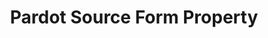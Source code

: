 ---
# -------------------------- #
#     USING THIS TEMPLATE    #
# -------------------------- #

## NEED HELP USING THIS TEMPLATE? SEE:
## https://docs-about-stitch-docs.netlify.com/reference/connect-templates/destination-form-property/
## FOR INSTRUCTIONS & REFERENCE INFO


# -------------------------- #
#        CONTENT TYPE        #
# -------------------------- #

product-type: "connect"
content-type: "api-form"
form-type: "source"
key: "source-form-properties-pardot-object"


# -------------------------- #
#        OBJECT INFO         #
# -------------------------- #

title: "Pardot Source Form Property"
api-type: "platform.pardot"
display-name: "Pardot"

source-type: "saas"
docs-name: "pardot" # This should be whatever integration.name is. Ex: LinkedIn Ads is linkedin-ads


# -------------------------- #
#      OBJECT ATTRIBUTES     #
# -------------------------- #

uses-start-date: true

# Only source-specific attributes need to be listed here.
# The following attributes are considered common,
# and therefore don't need to be listed:
# anchor_time, cron_expression, frequency_in_minutes, image_version, start_date 

object-attributes:
  - name: "user_key"
    type: "string"
    required: true
    description: |
      32-character hexadecimal user key for your user account. This user key allows Stitch to access your {{ form-property.diaplay-name }} account's API. You can retrieve your user key in the **API User Key** row on the settings page of your {{ form-property.display-name }} account.
    value: "<YOUR_USER_KEY>"

  - name: "email"
    type: "string"
    required: true
    description: "The email address used for your {{ form-property.diaplay-name }} account."
    value: "<YOUR_EMAIL_ADDRESS>"
    
  - name: "password"
    type: "string"
    required: true
    description: "The password used for your {{ form-property.diaplay-name }} account."
    value: "<YOUR_PASSWORD>"

  - name: "pardot_business_unit_id"
    type: "string"
    required: true
    description: "The 18-character long business unit ID for your {{ form-property.diaplay-name }} account. Refer to the [{{ form-property.display-name }} documentation]({{ doc-link | append: "#retrieve-business-unit" }}) for instructions on retrieving this credential."
    value: "<YOUR_BUSINESS_UNIT_ID>"


# -------------------------- #
#       OAUTH PROPERTIES     #
# -------------------------- #

oauth-link: "https://developer.pardot.com/kb/authentication/"

oauth-description: ""

oauth-attributes:
  - name: "client_id"
    type: "string"
    required: true
    credential: false
    description: |
      Your Salesforce connected app's consumer key. This info can be found on the connected app's **Manage Connected Apps** page or from the connected app's definition. Refer to [Salesforce's documentation](https://help.salesforce.com/articleView?id=connected_app_create_api_integration.htm&type=5){:target="new"} for more info.
    value: "<YOUR_CONNECTED_APP_CLIENT_ID>"

  - name: "client_secret"
    type: "string"
    required: true
    credential: true
    description: |
      Your Salesforce connected app's consumer secret. This info can be found on the connected app's **Manage Connected Apps** page or from the connected app's definition. Refer to [Salesforce's documentation](https://help.salesforce.com/articleView?id=connected_app_create_api_integration.htm&type=5){:target="new"} for more info.
    value: "<YOUR_CONNECTED_APP_CLIENT_SECRET>"

  - name: "refresh_token"
    type: "string"
    required: true
    credential: true
    description: |
      A token that your Salesforce connected app will use to obtain new access tokens, when needed.
    value: "<REFRESH_TOKEN>"   
---